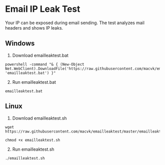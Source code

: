 # Email IP Leak Test
Your IP can be exposed during email sending. The test analyzes mail headers and shows IP leaks.

## Windows

1. Download emailleaktest.bat

```
powershell -command "& { (New-Object Net.WebClient).DownloadFile('https://raw.githubusercontent.com/macvk/emailleaktest/master/emailleaktest.bat', 'emailleaktest.bat') }"
```

2. Run emailleaktest.bat
```
emailleaktest.bat
```

## Linux

1. Download emailleaktest.sh
```
wget https://raw.githubusercontent.com/macvk/emailleaktest/master/emailleaktest.sh
```

```
chmod +x emailleaktest.sh
```

2. Run emailleaktest.sh
```
./emailleaktest.sh
```
